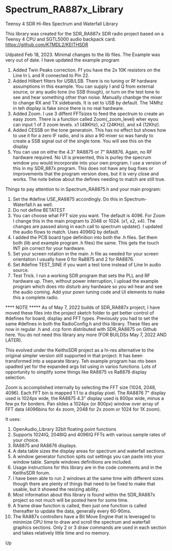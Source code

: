 # Spectrum_RA887x_Library
Teensy 4 SDR Hi-Res Spectrum and Waterfall Library

This library was created for the SDR_RA887x SDR radio project based on a Teensy 4 CPU and SGTL5000 audio backpack card.
https://github.com/K7MDL2/KEITHSDR

Udpated Feb 18, 2023.  Minimal changes to the lib files.  The Example was very out of date.  I have updated the example program
1. Added Twin Peaks correction. Ff you have the 2x 10K resistors on the Line In L and R connected to Pin 22.
2. Added Hilbert filters for USB/LSB.  There is no tuning or Rf hardware assumptions in this example.  You can supply I and Q from external source, or any audio tone (no SSB though), or turn on the test tone to see and hear something other than noise.  Manually chanbge the mixer to change RX and TX sidebands.  It is set to USB by default.  The 14Mhz in teh display is fake since there is no real hardware.
3. Added Zoom.  I use 3 diffent FFTsizes to feed the spectrum to create an easy zoom.  There is a function called Zoom(_zoom_level) wher eyou can input 1 of 3 zoom levels.  x1 (48KHz), x2 (24KHz), and x4 (12Khz).
4. Added CESSB on the tone generatoin.  This has no effect but shows how to use it for a zero IF radio, and is also a 90 mixer so was handy to create a SSB signal out of the single tone.  You will see this on the display
5. You can use on eithe the 4.3" RA8875 or 7" RA8876.  Again, no RF hardware required.  No UI is presented, this is purley the specrum window you would incorporate into your own program.  I use a version of this in my SDR_887x program.  This does not have any bug fixes or improvements that the program version does, but it is very close and works.  The note below about the defines needing to match are still true.

Things to pay attention to in Spectrum_RA8875.h and your main program:

1. Set the #define USE_RA8875 accordingly.  Do this in Spectrum-Waterfall.h as well.
2. Do not define BETATEST
3. You can choose what FFT size you want.  The default is 4096.  For Zoom I change this in the main program to 2048 or 1024.  (x1, x2, x4). The changes are passed along in each call to spectrum update().  I updated the audio flows to match.  Uses 4096IQ by default.
4. I added the PCB board type definition into both the .h files.  Set them both (lib and example program .h files) the same. This gets the touch INT pin correct for your hardware.
5. Set your screen rotation in the main .h file as needed for your screen orientation  I usually have 0 for Ra8875 and 2 for RA8876.
6. Set #define TEST_SINE if you want a test tone instead of Line In audio source.
7. Test Trick.  I run a working SDR program that sets the PLL and RF hardware up.  Then, without power interruption, I upload the example program which does nto disturb any hardware so you wil hear and see the audio coming.  Add your pown tuning code and UI elements to make this a complete radio.



**** NOTE ***** As of May 7, 2022 builds of SDR_RA887x project, I have moved these files into the project sketch folder to get better control of #defines for board, display and FFT types. Previously you had to set the same #defines in both the RadioConfig.h and this library. These files are now in regular .h and .ccp form distributed with SDR_RA8875 on Github here.  You do not need this library any more (FOR BUILDSs May 7, 2022 AND LATER).

This evolved under the KeithsSDR project as a hi-res alternative to the original simpler version still supported in that project. It has been transformed into a separate library.  Teh example program has nto been upadted yet for the expanded args list using in varios functions.  Lots of opportunity to simplify some things like RA8875 vs Ra8876 display selection. 

Zoom is accomplished internally by selecting the FFT size (1024, 2048, 4096).  Each FFT bin is mapped 1:1 to a display pixel.  The RA8876 7" display used is 1024px wide, the RA8875 4.3" display used is 800px wide, minus a few px for borders.  Pan slides a 1024px (or 800px) window over array of FFT data (4096bins for 4x zoom, 2048 for 2x zoom or 1024 for 1X zoom).

It uses:
1. OpenAudio_Library 32bit floating point functions
2. Supports 1024IQ, 2048IQ and 4096IQ FFTs with various sample rates of your choice.
3. RA8875 and RA8876 displays.
4. A data table sizes the display areas for spectrum and waterfall sections.  
5. A window generator function spits out settings you can paste into your window table.  Sample windows definitions are included. 
6. Usage instructions for this library are in the code comments and in the KeithsSDR forum.  
7. I have been able to run 2 windows at the same time with different sizes though there are plenty of things that need to be fixed to make that usable, but it showed the resizing ability.
8. Most information about this library is found within the SDR_RA887x project so not much will be posted here for some time.
9. A frame draw function is called, then just one function is called thereafter to update the data, generally every 60-90ms.
10. The RA887x controllers have a Bit Move Engine that is leveraged to minimize CPU time to draw and scroll the spectrum and waterfall graphics sections. Only 2 or 3 draw commands are used in each section and takes relatively little time and no memory. 

Up
